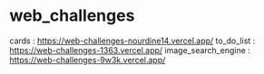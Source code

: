 # web_challenges

cards : https://web-challenges-nourdine14.vercel.app/
to_do_list : https://web-challenges-1363.vercel.app/
image_search_engine : https://web-challenges-9w3k.vercel.app/
